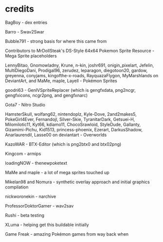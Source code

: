 # credits
BagBoy - dex entries

Barro - Swav2Swar

Bubble791 - strong basis for where this came from

Contributors to MrDollSteak's DS-Style 64x64 Pokemon Sprite Resource - Mega Sprite placeholders

LennyBitao, Gnomowladny, Krune, n-kin, joshr691, onigin_pixelart, Jefelin, MultiDiegoDani, Prodigal96, zerudez, leparagon, diegotoon20, gardow, greyenna, conyjams, kingofthe-x-roads, RayquazaFlygon, MyMarshlands on DeviantArt, and MaMe, maple, Layell - Pokémon Sprites

goodri63 - GenIVSpriteReplacer (which is gengfxdata, png2ncgr, gengfxicons, ncgr2png, and gengfxnarc)

Gota7 - Nitro Studio

HamsterSkull, wolfang62, nintendoplz, Kyle-Dove, 2and2makes5, PokeGirl4Ever, Fernandojl, Silver-Skie, TyranitarDark, Getsuei-H, Milomilotic11, Kyt66, kdiamo11, ChocoSrawloid, StyleDude, Gallanty, Gizamimi-Pichu, Kid1513, princess-phoenix, Ezerart, DarkusShadow, Anarlaurendil, Lasse00 on deviantart - Overworlds

KazoWAR - BTX-Editor (which is png2btx0 and btx02png)

Kingcom - armips

loadingNOW - thenewpoketext

MaMe and maple - a lot of mega sprites touched up

Mikelan98 and Nomura - synthetic overlay approach and initial graphics compilation

nickworonekin - narchive

ProfessorDoktorGamer - wav2sav

Rushi - beta testing

XLuma - helping get this buildable initially

Game Freak - amazing Pokémon games from way back when
